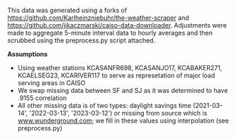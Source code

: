 This data was generated using a forks of https://github.com/Karlheinzniebuhr/the-weather-scraper and https://github.com/jikaczmarski/caiso-data-downloader.  Adjustments were made to aggregate 5-minute interval data to hourly averages and then scrubbed using the preprocess.py script attached.

**Assumptions**
- Using weather stations KCASANFR698, KCASANJO17, KCABAKER271, KCAELSEG23, KCARIVER117 to serve as represetation of major load serving areas in CAISO
- We swap missing data between SF and SJ as it was determined to have .9155 correlation
- All other missing data is of two types: daylight savings time (2021-03-14', '2022-03-13', '2023-03-12') or missing from source which is www.wunderground.com; we fill in these values using interpolation (see preprocess.py)
